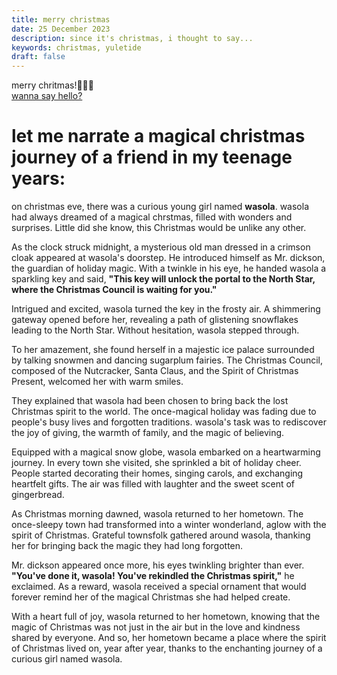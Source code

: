 ```yaml
---
title: merry christmas
date: 25 December 2023
description: since it's christmas, i thought to say...
keywords: christmas, yuletide
draft: false
---
```


merry chritmas!🧑‍🎄🎄 <br>
[wanna say hello?](https://x.com/1cbyc)

# let me narrate a magical christmas journey of a friend in my teenage years:

on christmas eve, there was a curious young girl named **wasola**. wasola had always dreamed of a magical chrstmas, filled with wonders and surprises. Little did she know, this Christmas would be unlike any other.

As the clock struck midnight, a mysterious old man dressed in a crimson cloak appeared at wasola's doorstep. He introduced himself as Mr. dickson, the guardian of holiday magic. With a twinkle in his eye, he handed wasola a sparkling key and said, **"This key will unlock the portal to the North Star, where the Christmas Council is waiting for you."**

Intrigued and excited, wasola turned the key in the frosty air. A shimmering gateway opened before her, revealing a path of glistening snowflakes leading to the North Star. Without hesitation, wasola stepped through.

To her amazement, she found herself in a majestic ice palace surrounded by talking snowmen and dancing sugarplum fairies. The Christmas Council, composed of the Nutcracker, Santa Claus, and the Spirit of Christmas Present, welcomed her with warm smiles.

They explained that wasola had been chosen to bring back the lost Christmas spirit to the world. The once-magical holiday was fading due to people's busy lives and forgotten traditions. wasola's task was to rediscover the joy of giving, the warmth of family, and the magic of believing.

Equipped with a magical snow globe, wasola embarked on a heartwarming journey. In every town she visited, she sprinkled a bit of holiday cheer. People started decorating their homes, singing carols, and exchanging heartfelt gifts. The air was filled with laughter and the sweet scent of gingerbread.

As Christmas morning dawned, wasola returned to her hometown. The once-sleepy town had transformed into a winter wonderland, aglow with the spirit of Christmas. Grateful townsfolk gathered around wasola, thanking her for bringing back the magic they had long forgotten.

Mr. dickson appeared once more, his eyes twinkling brighter than ever. **"You've done it, wasola! You've rekindled the Christmas spirit,"** he exclaimed. As a reward, wasola received a special ornament that would forever remind her of the magical Christmas she had helped create.

With a heart full of joy, wasola returned to her hometown, knowing that the magic of Christmas was not just in the air but in the love and kindness shared by everyone. And so, her hometown became a place where the spirit of Christmas lived on, year after year, thanks to the enchanting journey of a curious girl named wasola.
